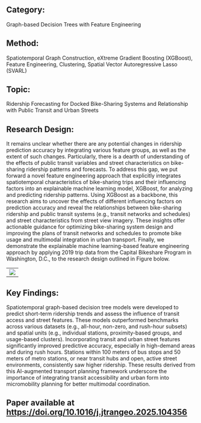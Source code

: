 ## Category: 
Graph-based Decision Trees with Feature Engineering
## Method: 
Spatiotemporal Graph Construction, eXtreme Gradient Boosting (XGBoost), Feature Engineering, Clustering, Spatial Vector Autoregressive Lasso (SVARL)
## Topic: 
Ridership Forecasting for Docked Bike-Sharing Systems and Relationship with Public Transit and Urban Streets
## Research Design: 
It remains unclear whether there are any potential changes in ridership prediction accuracy by integrating various feature groups, as well as the extent of such changes. Particularly, there is a dearth of understanding of the effects of public transit variables and street characteristics on bike-sharing ridership patterns and forecasts. To address this gap, we put forward a novel feature engineering approach that explicitly integrates spatiotemporal characteristics of bike-sharing trips and their influencing factors into an explainable machine learning model, XGBoost, for analyzing and predicting ridership patterns. Using XGBoost as a backbone, this research aims to uncover the effects of different influencing factors on prediction accuracy and reveal the relationships between bike-sharing ridership and public transit systems (e.g., transit networks and schedules) and street characteristics from street view imagery. These insights offer actionable guidance for optimizing bike-sharing system design and improving the plans of transit networks and schedules to promote bike usage and multimodal integration in urban transport. Finally, we demonstrate the explainable machine learning-based feature engineering approach by applying 2019 trip data from the Capital Bikeshare Program in Washington, D.C., to the research design outlined in Figure bolow.

<table style="margin-left: auto; margin-right: auto;">
  <tr style="text-align: center;">
    <td><img src="Figures/Research Flowchat_new.png"></td>
  </tr>
 </table>

## Key Findings: 
Spatiotemporal graph-based decision tree models were developed to predict short-term ridership trends and assess the influence of transit access and street features. These models outperformed benchmarks across various datasets (e.g., all-hour, non-zero, and rush-hour subsets) and spatial units (e.g., individual stations, proximity-based groups, and usage-based clusters). Incorporating transit and urban street features significantly improved predictive accuracy, especially in high-demand areas and during rush hours. Stations within 100 meters of bus stops and 50 meters of metro stations, or near transit hubs and open, active street environments, consistently saw higher ridership. These results derived from this AI-augmented transport planning framework underscore the importance of integrating transit accessibility and urban form into micromobility planning for better multimodal coordination.
## Paper available at https://doi.org/10.1016/j.jtrangeo.2025.104356

